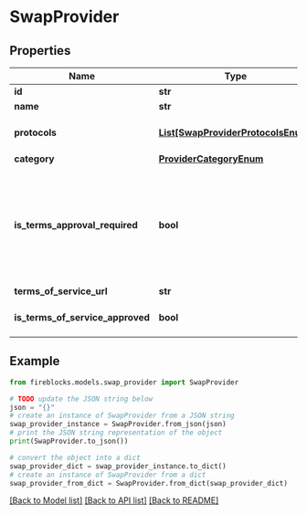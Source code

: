 # SwapProvider


## Properties

Name | Type | Description | Notes
------------ | ------------- | ------------- | -------------
**id** | **str** | The ID of the provider | 
**name** | **str** | Name of the provider | 
**protocols** | [**List[SwapProviderProtocolsEnum]**](SwapProviderProtocolsEnum.md) | List of supported protocols. Protocols are specific per provider | 
**category** | [**ProviderCategoryEnum**](ProviderCategoryEnum.md) |  | 
**is_terms_approval_required** | **bool** | Indicates whether the terms of service are required for the provider. if &#x60;true&#x60;, the user must approve the terms of service before using the provider. otherwise, &#x60;termsOfServiceUrl&#x60; and &#x60;isTermsOfServiceApproved&#x60; are not shown under the provider data. | 
**terms_of_service_url** | **str** | URL to the terms of service | [optional] 
**is_terms_of_service_approved** | **bool** | Indicates whether the terms of service are approved by the user | [optional] 

## Example

```python
from fireblocks.models.swap_provider import SwapProvider

# TODO update the JSON string below
json = "{}"
# create an instance of SwapProvider from a JSON string
swap_provider_instance = SwapProvider.from_json(json)
# print the JSON string representation of the object
print(SwapProvider.to_json())

# convert the object into a dict
swap_provider_dict = swap_provider_instance.to_dict()
# create an instance of SwapProvider from a dict
swap_provider_from_dict = SwapProvider.from_dict(swap_provider_dict)
```
[[Back to Model list]](../README.md#documentation-for-models) [[Back to API list]](../README.md#documentation-for-api-endpoints) [[Back to README]](../README.md)



